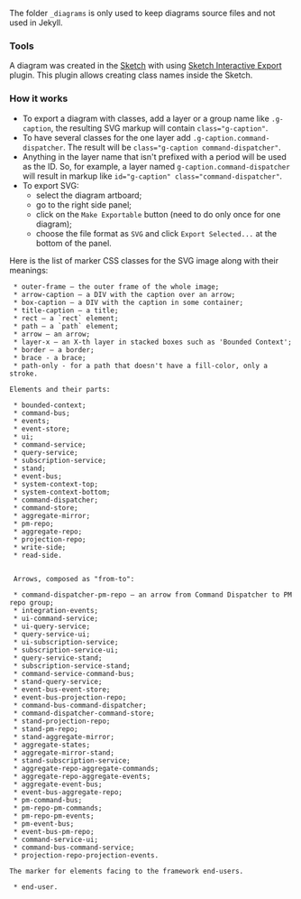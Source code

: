 The folder `_diagrams` is only used to keep diagrams source files and not used in Jekyll.

### Tools

A diagram was created in the [Sketch](https://www.sketch.com/) with using 
[Sketch Interactive Export](https://github.com/mathisonian/sketch-interactive-export) plugin.
This plugin allows creating class names inside the Sketch.


### How it works

- To export a diagram with classes, add a layer or a group name like `.g-caption`, the resulting SVG markup will 
contain `class="g-caption"`.
- To have several classes for the one layer add `.g-caption.command-dispatcher`. The result will be 
`class="g-caption command-dispatcher"`.
- Anything in the layer name that isn't prefixed with a period will be used as the ID. So, for example, a layer named 
`g-caption.command-dispatcher` will result in markup like `id="g-caption" class="command-dispatcher"`.
- To export SVG: 
	- select the diagram artboard;
	- go to the right side panel;
	- click on the `Make Exportable` button (need to do only once for one diagram);
	- choose the file format as `SVG` and click `Export Selected...` at the bottom of the panel.


Here is the list of marker CSS classes for the SVG image along with their meanings:

     * outer-frame — the outer frame of the whole image;
     * arrow-caption — a DIV with the caption over an arrow;
     * box-caption — a DIV with the caption in some container;
     * title-caption — a title;
     * rect — a `rect` element;
     * path — a `path` element;
     * arrow — an arrow;
     * layer-x — an X-th layer in stacked boxes such as 'Bounded Context';
     * border — a border;
     * brace - a brace;
     * path-only - for a path that doesn't have a fill-color, only a stroke.

    Elements and their parts:

     * bounded-context;
     * command-bus;
     * events;
     * event-store;
     * ui;
     * command-service;
     * query-service;
     * subscription-service;
     * stand;
     * event-bus;
     * system-context-top;
     * system-context-bottom;
     * command-dispatcher;
     * command-store;
     * aggregate-mirror;
     * pm-repo;
     * aggregate-repo;
     * projection-repo;
     * write-side;
     * read-side.


     Arrows, composed as "from-to":

     * command-dispatcher-pm-repo — an arrow from Command Dispatcher to PM repo group;
     * integration-events;
     * ui-command-service;
     * ui-query-service;
     * query-service-ui;
     * ui-subscription-service;
     * subscription-service-ui;
     * query-service-stand;
     * subscription-service-stand;
     * command-service-command-bus;
     * stand-query-service;
     * event-bus-event-store;
     * event-bus-projection-repo;
     * command-bus-command-dispatcher;
     * command-dispatcher-command-store;
     * stand-projection-repo;
     * stand-pm-repo;
     * stand-aggregate-mirror;
     * aggregate-states;
     * aggregate-mirror-stand;
     * stand-subscription-service;
     * aggregate-repo-aggregate-commands;
     * aggregate-repo-aggregate-events;
     * aggregate-event-bus;
     * event-bus-aggregate-repo;
     * pm-command-bus;
     * pm-repo-pm-commands;
     * pm-repo-pm-events;
     * pm-event-bus;
     * event-bus-pm-repo;
     * command-service-ui;
     * command-bus-command-service;
     * projection-repo-projection-events.

    The marker for elements facing to the framework end-users.

     * end-user.

